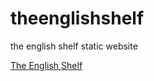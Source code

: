 # theenglishshelf
 the english shelf static website

[The English Shelf](https://theenglishshelf.netlify.app/)
